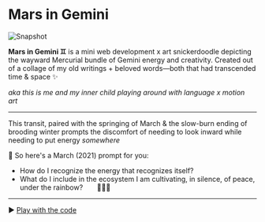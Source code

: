 # Mars in Gemini

![Snapshot](https://user-images.githubusercontent.com/60398789/111012680-d946cd00-836a-11eb-866f-1a7fe662fdc8.png)

**Mars in Gemini ♊** is a mini web development x art snickerdoodle depicting the wayward Mercurial bundle of Gemini energy and creativity. Created out of a collage of my old writings + beloved words—both that had transcended time & space ✨⠀

*aka this is me and my inner child playing around with language x motion art*⠀

---

This transit, paired with the springing of March & the slow-burn ending of brooding winter prompts the discomfort of needing to look inward while needing to put energy *somewhere*

💌 So here's a March (2021) prompt for you:⠀
- How do I recognize the energy that recognizes itself? 
- What do I include in the ecosystem I am cultivating, in silence, of peace, under the rainbow?⠀
⠀
🧿🧿🧿

---

▶️ [Play with the code](https://codepen.io/jomiapangilinan/full/xxRJpKv)
